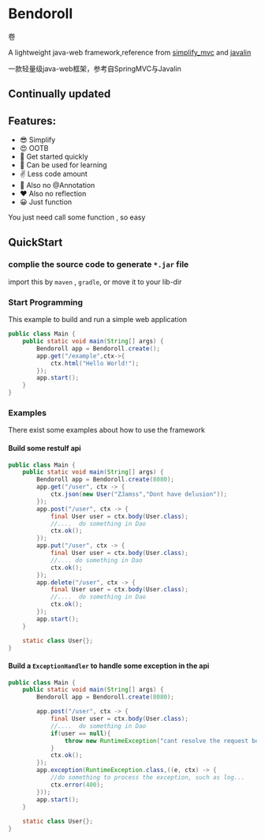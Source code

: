 # Bendoroll
卷

A lightweight java-web framework,reference from [simplify_mvc](https://github.com/ZJamss/Simplify_MVC) and [javalin](https://github.com/javalin/javalin)

一款轻量级java-web框架，参考自SpringMVC与Javalin

## Continually updated


## Features:
  - 😎 Simplify
  - 😍 OOTB 
  - 🚀 Get started quickly
  - 📕 Can be used for learning
  - ✌️ Less code amount
  - 🦾 Also no @Annotation
  - ❤️ Also no reflection
  - 😀 Just function
  
  You just need call some function , so easy

## QuickStart

### complie the source code to generate `*.jar` file
import this by `maven` , `gradle`, or move it to your lib-dir

### Start Programming
This example to build and run a simple web application
```java
public class Main {
    public static void main(String[] args) {
        Bendoroll app = Bendoroll.create();
        app.get("/example",ctx->{
            ctx.html("Hello World!");
        });
        app.start();
    }
}
```
### Examples
There exist some examples about how to use the framework

#### Build some restulf api
```java
public class Main {
    public static void main(String[] args) {
        Bendoroll app = Bendoroll.create(8080);
        app.get("/user", ctx -> {
            ctx.json(new User("ZJamss","Dont have delusion"));
        });
        app.post("/user", ctx -> {
            final User user = ctx.body(User.class);
            //....  do something in Dao 
            ctx.ok();
        });
        app.put("/user", ctx -> {
            final User user = ctx.body(User.class);
            //.... do something in Dao 
            ctx.ok();
        });
        app.delete("/user", ctx -> {
            final User user = ctx.body(User.class);
            //....  do something in Dao 
            ctx.ok();
        });
        app.start();
    }

    static class User{};
}
```

#### Build a `ExceptionHandler` to handle some exception in the api
```java
public class Main {
    public static void main(String[] args) {
        Bendoroll app = Bendoroll.create(8080);

        app.post("/user", ctx -> {
            final User user = ctx.body(User.class);
            //....  do something in Dao
            if(user == null){
                throw new RuntimeException("cant resolve the request body");
            }
            ctx.ok();
        });
        app.exception(RuntimeException.class,((e, ctx) -> {
            //do something to process the exception, such as log...
            ctx.error(400);
        }));
        app.start();
    }
    
    static class User{};
}
```
